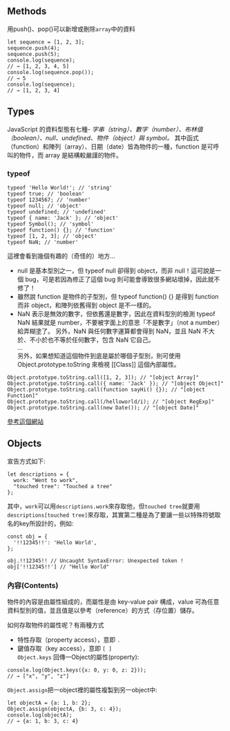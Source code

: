 ## Methods
用push()、pop()可以新增或刪除`array`中的資料
```
let sequence = [1, 2, 3];
sequence.push(4);
sequence.push(5);
console.log(sequence);
// → [1, 2, 3, 4, 5]
console.log(sequence.pop());
// → 5
console.log(sequence);
// → [1, 2, 3, 4]
```
## Types
JavaScript 的資料型態有七種- *字串（string）、數字（number）、布林值（boolean）、null、undefined、物件（object）與 symbol。*
其中函式（function）和陣列（array）、日期（date）皆為物件的一種，function 是可呼叫的物件，而 array 是結構較嚴謹的物件。
### typeof
```
typeof 'Hello World!'; // 'string'
typeof true; // 'boolean'
typeof 1234567; // 'number'
typeof null; // 'object'
typeof undefined; // 'undefined'
typeof { name: 'Jack' }; // 'object'
typeof Symbol(); // 'symbol'
typeof function() {}; // 'function'
typeof [1, 2, 3]; // 'object'
typeof NaN; // 'number'
```
這裡會看到幾個有趣的（奇怪的）地方…

* null 是基本型別之一，但 typeof null 卻得到 object，而非 null！這可說是一個 bug，可是若因為修正了這個 bug 則可能會導致很多網站壞掉，因此就不修了！
* 雖然說 function 是物件的子型別，但 typeof function() {} 是得到 function 而非 object，和陣列依舊得到 object 是不一樣的。
* NaN 表示是無效的數字，但依舊還是數字，因此在資料型別的檢測 typeof NaN 結果就是 number，不要被字面上的意思「不是數字」（not a number）給弄糊塗了。
另外，NaN 與任何數字運算都會得到 NaN，並且 NaN 不大於、不小於也不等於任何數字，包含 NaN 它自己。  
...  
另外，如果想知道這個物件到底是屬於哪個子型別，則可使用 Object.prototype.toString 來檢視 [[Class]] 這個內部屬性。
```
Object.prototype.toString.call([1, 2, 3]); // "[object Array]"
Object.prototype.toString.call({ name: 'Jack' }); // "[object Object]"
Object.prototype.toString.call(function sayHi() {}); // "[object Function]"
Object.prototype.toString.call(/helloworld/i); // "[object RegExp]"
Object.prototype.toString.call(new Date()); // "[object Date]"
```
[參考這個網站](https://cythilya.github.io/2018/10/24/object/)
## Objects
宣告方式如下:
```
let descriptions = {
  work: "Went to work",
  "touched tree": "Touched a tree"
};
```
其中，`work`可以用`descriptions.work`來存取他，但`touched tree`就要用`descriptions[touched tree]`來存取，其實第二種是為了要讓一些以特殊符號取名的key所設計的，例如:
```
const obj = {
  '!!12345!!': 'Hello World',
};

obj.!!12345!! // Uncaught SyntaxError: Unexpected token !
obj['!!12345!!'] // "Hello World"
```
### 內容(Contents)
物件的內容是由屬性組成的，而屬性是由 key-value pair 構成，value 可為任意資料型別的值，並且值是以參考（reference）的方式（存位置）儲存。  

如何存取物件的屬性呢？有兩種方式

* 特性存取（property access），意即 `.`
* 鍵值存取（key access），意即 `[ ]`  
`Object.keys` 回傳一Object的屬性(property): 
```
console.log(Object.keys({x: 0, y: 0, z: 2}));
// → ["x", "y", "z"]
```
`Object.assign`把一object裡的屬性複製到另一object中:
```
let objectA = {a: 1, b: 2};
Object.assign(objectA, {b: 3, c: 4});
console.log(objectA);
// → {a: 1, b: 3, c: 4}
```
